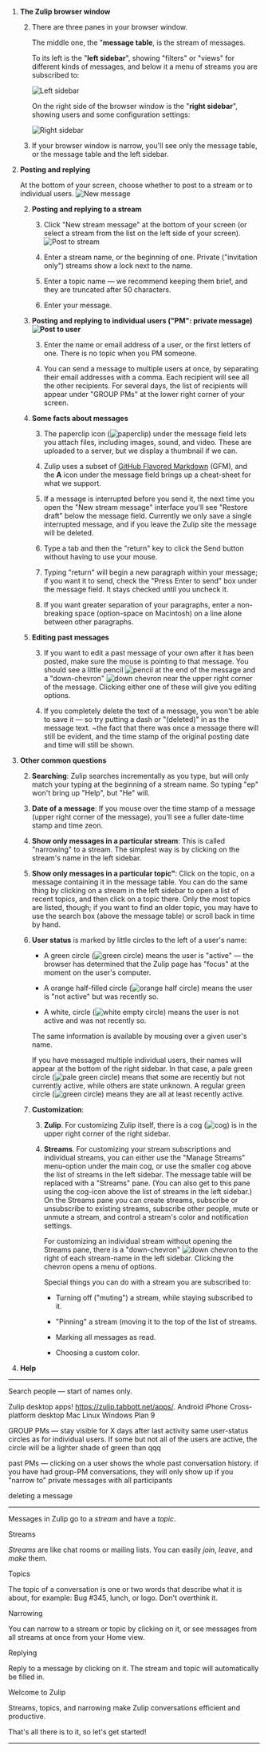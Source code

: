  1. **The Zulip browser window**

    2. There are three panes in your browser window. 
    
       The middle one, the "**message table**,  is the stream of messages.
       
       To its left is the "**left sidebar**", showing "filters" or "views" for different kinds of messages, and below it a menu of streams you are subscribed to:
       
       ![Left sidebar](images/left_sidebar.png)

       On the right side of the browser window is the "**right sidebar**", showing users and some configuration settings:
       
       ![Right sidebar](images/right_sidebar.png)
    
    2. If your browser  window is narrow, you'll see only the message table, or the message table and the left sidebar. 

 1. **Posting and replying**

    At the bottom of your screen, choose whether to post to a stream or to individual users. ![New message](images/new_message.png)

    2. **Posting and replying to a stream**
    
       3. Click "New stream message" at the bottom of your screen (or select a stream from the list on the left side of your screen). ![Post to stream](images/post_to_stream.png)
       
       3. Enter a stream name, or the beginning of one. Private ("invitation only") streams show a lock next to the name.
       
       3. Enter a topic name — we recommend keeping them brief, and they are truncated after 50 characters.
       
       3. Enter your message.

    2. **Posting and replying to individual users ("PM": private message) ![Post to user](images/post_to_user.png)**

       3. Enter the name or email address of a user, or the first letters of one. There is no topic when you PM someone.

       3. You can send a message to multiple users at once, by separating their email addresses with a comma. Each recipient will see all the other recipients. For several days, the list of recipients will appear under "GROUP PMs" at the lower right corner of your screen.

    2. **Some facts about messages**

       3. The paperclip icon (![paperclip](images/paperclip.png)) under the message field lets you attach files, including images, sound, and video. These are uploaded to a server, but we display a thumbnail if we can.

       3. Zulip uses a subset of [GitHub Flavored Markdown](https://github.com/adam-p/markdown-here/wiki/Markdown-Cheatsheet#tables) (GFM), and the **A** icon under the message field brings up a cheat-sheet for what we support.

       3. If a message is interrupted before you send it, the next time you open the "New stream message" interface you'll see "Restore draft" below the message field. Currently we only save a single interrupted message, and if you leave the Zulip site the message will be deleted.

       3. Type a tab and then the "return" key to click the Send button without having to use your mouse.

       3. Typing "return" will begin a new paragraph within your message; if you want it to send, check the "Press Enter to send" box under the message field. It stays checked until you uncheck it.

       3. If you want greater separation of your paragraphs, enter a non-breaking space (option-space on Macintosh) on a line alone between other paragraphs.

    2. **Editing past messages**

       3. If you want to edit a past message of your own after it has been posted, make sure the mouse is pointing to that message. You should see a little pencil ![pencil](images/pencil.png) at the end of the message and a "down-chevron" ![down chevron](images/down_chevron.png) near the upper right corner of the message. Clicking either one of these will give you editing options.

       3. If you completely delete the text of a message, you won't be able to save it — so try putting a dash or "(deleted)" in as the message text. ~the fact that there was once a message there will still be evident, and the time stamp of the original posting date and time will still be shown.

 1. **Other common questions**

    2. **Searching**: Zulip searches incrementally as you type, but will only match your typing at the beginning of a stream name. So typing "ep" won't bring up "Help", but "He" will.

    2. **Date of a message**: If you mouse over the time stamp of a message (upper right corner of the message), you'll see a fuller date-time stamp and time zeon.

    2. **Show only messages in a particular stream**: This is called "narrowing" to a stream. The simplest way is by clicking on the stream's name in the left sidebar.

    2. **Show only messages in a particular topic"**: Click on the topic, on a message containing it in the message table. You can do the same thing by clicking on a stream in the left sidebar to open a list of recent topics, and then click on a topic there. Only the most topics are listed, though; if you want to find an older topic, you may have to use the search box (above the message table) or scroll back in time by hand.

    2. **User status** is marked by little circles to the left of a user's name:

       * A green circle (![green circle](images/green_circle.png)) means the user is "active" — the browser has determined that the Zulip page has "focus" at the moment on the user's computer.

       * A orange half-filled circle (![orange half circle](images/orange_half_circle.png)) means the user is "not active" but was recently so.

       * A white, circle (![white empty circle](images/white_empty_circle.png)) means the user is not active and was not recently so.

       The same information is available by mousing over a given user's name.

       If you have messaged multiple individual users, their names will appear at the bottom of the right sidebar. In that case, a pale green circle (![pale green circle](images/pale_green_circle.png)) means that some are recently but not currently active, while others are state unknown. A regular green circle (![green circle](images/green_circle.png)) means they are all at least recently active.

    2. **Customization**: 
    
       3. **Zulip**. For customizing Zulip itself, there is a cog (![cog](images/cog.png)) is in the upper right corner of the right sidebar.
       
       3. **Streams**. For customizing your stream subscriptions and individual streams, you can either use the "Manage Streams" menu-option under the main cog, or use the smaller cog above the list of streams in the left sidebar. The message table will be replaced with a "Streams" pane. (You can also get to this pane using the cog-icon above the list of streams in the left sidebar.) On the Streams pane you can create streams, subscribe or unsubscribe to existing streams, subscribe other people, mute or unmute a stream, and control a stream's color and notification settings.

          For customizing an individual stream without opening the Streams pane, there is a "down-chevron" ![down chevron](images/down_chevron.png) to the right of each stream-name in the left sidebar. Clicking the chevron opens a menu of options.

          Special things you can do with a stream you are subscribed to:

          * Turning off ("muting") a stream, while staying subscribed to it.

          * "Pinning" a stream (moving it to the top of the list of streams.

          * Marking all messages as read.

          * Choosing a custom color.

 1. **Help**
 
---


Search people — start of names only.

Zulip desktop apps! https://zulip.tabbott.net/apps/. 
    Android
    iPhone
    Cross-platform desktop
    Mac
    Linux
    Windows
    Plan 9

GROUP PMs — stay visible for X days after last activity same user-status circles as for individual users. If some but not all of the users are active, the circle will be a lighter shade of green than qqq

past PMs — clicking on a user shows the whole past conversation history. if you have had group-PM conversations, they will only show up if you "narrow to" private messages with all participants

deleting a message

---

Messages in Zulip go to a *stream* and have a *topic*.

Streams

*Streams* are like chat rooms or mailing lists. You can easily *join*, *leave*, and *make* them.


Topics

The topic of a conversation is one or two words that describe what it is about, for example: Bug #345, lunch, or logo. Don't overthink it. 


Narrowing

You can narrow to a stream or topic by clicking on it, or see messages from all streams at once from your Home view.


Replying

Reply to a message by clicking on it. The stream and topic will automatically be filled in.


Welcome to Zulip

Streams, topics, and narrowing make Zulip conversations efficient and productive.

That's all there is to it, so let's get started!

---

